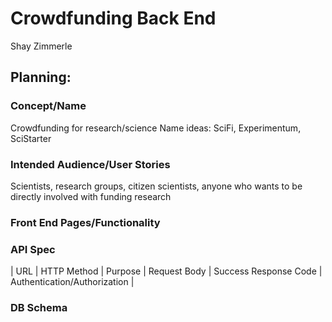 # Crowdfunding Back End
Shay Zimmerle

## Planning:
### Concept/Name
Crowdfunding for research/science
Name ideas: SciFi, Experimentum, SciStarter

### Intended Audience/User Stories
Scientists, research groups, citizen scientists, anyone who wants to be directly involved with funding research

### Front End Pages/Functionality

### API Spec
| URL | HTTP Method | Purpose | Request Body | Success Response Code | Authentication/Authorization |

### DB Schema
